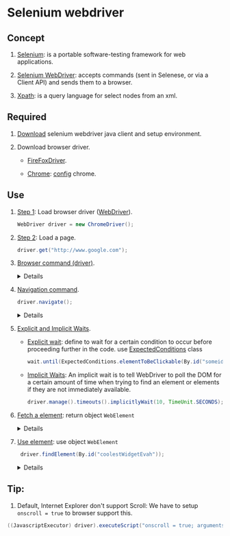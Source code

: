 # Selenium webdriver
## Concept
1. [Selenium](https://en.wikipedia.org/wiki/Selenium_(software)): is a portable software-testing framework for web applications.
2. [Selenium WebDriver](https://en.wikipedia.org/wiki/Selenium_(software)#Selenium_WebDriver): accepts commands (sent in Selenese, or via a Client API) and sends them to a browser.
  
3. [Xpath](https://developer.mozilla.org/en-US/docs/Web/XPath):  is a query language for select nodes from an xml.

## Required

1. [Download](https://docs.seleniumhq.org/docs/03_webdriver.jsp#setting-up-a-selenium-webdriver-project) selenium webdriver java client and setup environment.

2. Download browser driver.

   - [FireFoxDriver](https://github.com/mozilla/geckodriver/releases).
  
   - [Chrome](https://sites.google.com/a/chromium.org/chromedriver/downloads): [config](https://sites.google.com/a/chromium.org/chromedriver/capabilities) chrome.

## Use
1. [Step 1](https://docs.seleniumhq.org/docs/03_webdriver.jsp#selenium-webdriver-s-drivers): Load browser driver ([WebDriver](https://seleniumhq.github.io/selenium/docs/api/java/org/openqa/selenium/WebDriver.html)).
   ```java
   WebDriver driver = new ChromeDriver();
   ```

2. [Step 2](https://docs.seleniumhq.org/docs/03_webdriver.jsp#fetching-a-page): Load a page.
   ```java
   driver.get("http://www.google.com");
   ```

3. [Browser command (driver)](http://toolsqa.com/selenium-webdriver/browser-commands/).
   <details>

    - Get: load page 
        ```java
        driver.get("http://www.google.com");
        ```
    - [Get title](http://toolsqa.com/selenium-webdriver/browser-commands/#crayon-5becdfd0e68a5485172444): fetches the Title of the current page
        ```java 
        driver.getTitle();
        ```
    - [Get current URL](http://toolsqa.com/selenium-webdriver/browser-commands/#crayon-5becdfd0e68ae700958072): fetches the string representing the Current URL which is opened in the browser.
        ```java 
        driver.getCuuentUrl();
        ```
    - [Get page source](http://toolsqa.com/selenium-webdriver/browser-commands/#crayon-5becdfd0e68b0312844027): This method returns the Source Code of the page.
        ```java
        driver.getPageSource();
        ```
    - [Close](http://toolsqa.com/selenium-webdriver/browser-commands/#crayon-5becdfd0e68b1466950791): This method Close only the current window the WebDriver is currently controlling.
        ```java 
        driver.close();
        ```
    - [Quit](http://toolsqa.com/selenium-webdriver/browser-commands/#crayon-5becdfd0e68b2704684749): This method Closes all windows opened by the WebDriver.
        ```java
        driver.quit();
        ```
   </details>
4. [Navigation command](https://seleniumhq.github.io/selenium/docs/api/java/org/openqa/selenium/WebDriver.Navigation.html).
    ```java 
    driver.navigate();
    ```
   <details>

    - [back()](https://seleniumhq.github.io/selenium/docs/api/java/org/openqa/selenium/WebDriver.Navigation.html#back--): Move back a single "item" in the browser's history.
  
    - [forward()](https://seleniumhq.github.io/selenium/docs/api/java/org/openqa/selenium/WebDriver.Navigation.html#forward--): Move a single "item" forward in the browser's history.
  
    - [refresh()](https://seleniumhq.github.io/selenium/docs/api/java/org/openqa/selenium/WebDriver.Navigation.html#refresh--): Refresh the current page.
  
    - [to(String url)](https://seleniumhq.github.io/selenium/docs/api/java/org/openqa/selenium/WebDriver.Navigation.html#to-java.lang.String-): Load a new web page in the current browser window.
  
    - [to(java.net.URL url)](https://seleniumhq.github.io/selenium/docs/api/java/org/openqa/selenium/WebDriver.Navigation.html#to-java.net.URL-): Overloaded version of to(String) that makes it easy to pass in a URL.
   </details>
5. [Explicit and Implicit Waits](https://docs.seleniumhq.org/docs/04_webdriver_advanced.jsp#explicit-and-implicit-waits).
   - [Explicit wait](https://docs.seleniumhq.org/docs/04_webdriver_advanced.jsp#explicit-waits): define to wait for a certain condition to occur before proceeding further in the code. use [ExpectedConditions](https://seleniumhq.github.io/selenium/docs/api/java/org/openqa/selenium/support/ui/ExpectedConditions.html) class
        ```java
        wait.until(ExpectedConditions.elementToBeClickable(By.id("someid")));
        ```
   - [Implicit Waits](https://docs.seleniumhq.org/docs/04_webdriver_advanced.jsp#implicit-waits): An implicit wait is to tell WebDriver to poll the DOM for a certain amount of time when trying to find an element or elements if they are not immediately available.
        ```java
        driver.manage().timeouts().implicitlyWait(10, TimeUnit.SECONDS);
        ```
6. [Fetch a element](https://docs.seleniumhq.org/docs/03_webdriver.jsp#locating-ui-elements-webelements): return object `WebElement`
   <details>
   
   - [By ID](https://docs.seleniumhq.org/docs/03_webdriver.jsp#by-id).
        ```java
        driver.findElement(By.id("coolestWidgetEvah"));
        ```
   - [By Class Name](https://docs.seleniumhq.org/docs/03_webdriver.jsp#by-class-name).
        ```java
        driver.findElements(By.className("cheese"));
        ```
   - [By Tag Name](https://docs.seleniumhq.org/docs/03_webdriver.jsp#by-tag-name).
        ```java
        driver.findElement(By.tagName("iframe"));
        ```

   - [By Name](https://docs.seleniumhq.org/docs/03_webdriver.jsp#by-name).
        ```java 
        driver.findElements(By.className("cheese"));
        ```
   - [By link Text](https://docs.seleniumhq.org/docs/03_webdriver.jsp#by-link-text).
        ```java
        driver.findElement(By.tagName("iframe"));
        ```
   - [By Partial link text](https://docs.seleniumhq.org/docs/03_webdriver.jsp#by-partial-link-text).
        ```html
        <a href="http://www.google.com/search?q=cheese">search for cheese</a>>
        ```
        ```java
        driver.findElement(By.linkText("cheese"));
        ```
   - [By CSS](https://docs.seleniumhq.org/docs/03_webdriver.jsp#by-css).
        ```html
        <div id="food"><span class="dairy">milk</span><span class="dairy aged">cheese</span></div>
        ```
        ```java
        driver.findElement(By.cssSelector("#food span.dairy.aged"));
        ```
   - [By Xpath](https://docs.seleniumhq.org/docs/03_webdriver.jsp#by-xpath).
        ```java
        driver.findElements(By.xpath("//input"));
        ```
   - [Using JavaScript](https://docs.seleniumhq.org/docs/03_webdriver.jsp#using-javascript). 
        ```java 
        (WebElement) ((JavascriptExecutor)driver).executeScript("return $('.cheese')[0]");
        ```
    </details>
7. [Use element](https://seleniumhq.github.io/selenium/docs/api/java/org/openqa/selenium/WebElement.html): use object `WebElement`
   ```java
    driver.findElement(By.id("coolestWidgetEvah"));
   ```
   <details>

   - [clear()](https://seleniumhq.github.io/selenium/docs/api/java/org/openqa/selenium/WebElement.html#clear--): If this element is a text entry element, this will clear the value.
  
   - [click()](https://seleniumhq.github.io/selenium/docs/api/java/org/openqa/selenium/WebElement.html#click--): Click this element.
  
   - [findElement(By by)](https://seleniumhq.github.io/selenium/docs/api/java/org/openqa/selenium/WebElement.html#findElement-org.openqa.selenium.By-): Find the first WebElement using the given method.
  
   - [getAttribute(String name)](https://seleniumhq.github.io/selenium/docs/api/java/org/openqa/selenium/WebElement.html#getAttribute-java.lang.String-): Get the value of the given attribute of the element.
  
   - [getCssValue(String propertyName)](https://seleniumhq.github.io/selenium/docs/api/java/org/openqa/selenium/WebElement.html#getCssValue-java.lang.String-): Get the value of a given CSS property.
  
   - [getLocation()](https://seleniumhq.github.io/selenium/docs/api/java/org/openqa/selenium/WebElement.html#getLocation--): Where on the page is the top left-hand corner of the rendered element?.
  
   - [getRect()](https://seleniumhq.github.io/selenium/docs/api/java/org/openqa/selenium/WebElement.html#getRect--).
  
   - [getSize()](https://seleniumhq.github.io/selenium/docs/api/java/org/openqa/selenium/WebElement.html#getSize--): What is the width and height of the rendered element?
  
   - [getTagName()](https://seleniumhq.github.io/selenium/docs/api/java/org/openqa/selenium/WebElement.html#getTagName--): Get the tag name of this element.
  
   - [getText()](https://docs.seleniumhq.org/docs/03_webdriver.jsp#getting-text-values): Get the visible (i.e).
  
   - [isDisplayed()](https://seleniumhq.github.io/selenium/docs/api/java/org/openqa/selenium/WebElement.html#isDisplayed--): Is this element displayed or not? This method avoids the problem of having to parse an element's "style" attribute.
  
   - [isEnabled()](https://seleniumhq.github.io/selenium/docs/api/java/org/openqa/selenium/WebElement.html#isEnabled--): Is the element currently enabled or not? This will generally return true for everything but disabled input elements.
  
   - [isSelected()](https://seleniumhq.github.io/selenium/docs/api/java/org/openqa/selenium/WebElement.html#isSelected--): Determine whether or not this element is selected or not.
  
   - [sendKeys(CharSequence... keysToSend)](https://seleniumhq.github.io/selenium/docs/api/java/org/openqa/selenium/WebElement.html#sendKeys-java.lang.CharSequence...-): Use this method to simulate typing into an element, which may set its value.
  
   - [submit()](https://seleniumhq.github.io/selenium/docs/api/java/org/openqa/selenium/WebElement.html#submit--): If this current element is a form, or an element within a form, then this will be submitted to the remote server.
  
    </details>
## Tip:
1. Default, Internet Explorer don't support Scroll: We have to setup `onscroll = true` to browser support this.
```java
((JavascriptExecutor) driver).executeScript("onscroll = true; arguments[0].scrollIntoView(true);", e);
```

